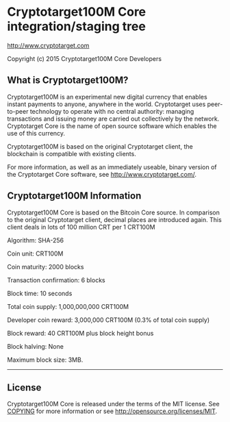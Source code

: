 Cryptotarget100M Core integration/staging tree
=====================================

http://www.cryptotarget.com

Copyright (c) 2015 Cryptotarget100M Core Developers

What is Cryptotarget100M?
----------------

Cryptotarget100M is an experimental new digital currency that enables instant payments to
anyone, anywhere in the world. Cryptotarget uses peer-to-peer technology to operate
with no central authority: managing transactions and issuing money are carried
out collectively by the network. Cryptotarget Core is the name of open source
software which enables the use of this currency.

Cryptotarget100M is based on the original Cryptotarget client, the blockchain is compatible with existing clients.

For more information, as well as an immediately useable, binary version of
the Cryptotarget Core software, see http://www.cryptotarget.com/.

Cryptotarget100M Information
-------

Cryptotarget100M Core is based on the Bitcoin Core source. In comparison to the original Cryptotarget client, decimal places are introduced again. This client deals in lots of 100 million CRT per 1 CRT100M


Algorithm: SHA-256 

Coin unit: CRT100M

Coin maturity: 2000 blocks  

Transaction confirmation: 6 blocks 

Block time: 10 seconds 

Total coin supply: 1,000,000,000 CRT100M

Developer coin reward: 3,000,000 CRT100M (0.3% of total coin supply) 

Block reward: 40 CRT100M plus block height bonus 

Block halving: None 

Maximum block size: 3MB.


-------
License
-------

Cryptotarget100M Core is released under the terms of the MIT license. See [COPYING](COPYING) for more
information or see http://opensource.org/licenses/MIT.

